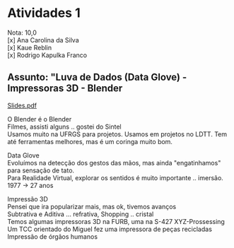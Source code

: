 # Atividades 1

Nota: 10,0  
[x] Ana Carolina da Silva  
[x] Kaue Reblin  
[x] Rodrigo Kapulka Franco

## Assunto: "Luva de Dados (Data Glove) - Impressoras 3D - Blender  

[Slides.pdf](Slides.pdf)  

O Blender é o Blender  
Filmes, assisti alguns .. gostei do Sintel  
Usamos muito na UFRGS para projetos. Usamos em projetos no LDTT. Tem até ferramentas melhores, mas é um coringa muito bom.  

Data Glove  
Evoluímos na detecção dos gestos das mãos, mas ainda "engatinhamos" para sensação de tato.  
Para Realidade Virtual, explorar os sentidos é muito importante .. imersão.  
1977 -> 27 anos  

Impressão 3D  
Pensei que ira popularizar mais, mas ok, tivemos avanços  
Subtrativa e Aditiva  ... refrativa, Shopping .. cristal  
Temos algumas impressoras 3D na FURB, uma na S-427 XYZ-Prossessing  
Um TCC orientado do Miguel fez uma impressora de peças recicladas  
Impressão de órgãos humanos  
